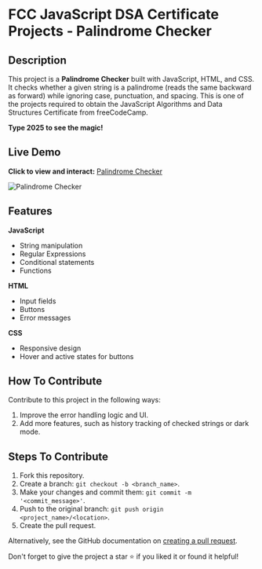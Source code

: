# FCC JavaScript DSA Certificate Projects - Palindrome Checker

## Description

This project is a **Palindrome Checker** built with JavaScript, HTML, and CSS. It checks whether a given string is a palindrome (reads the same backward as forward) while ignoring case, punctuation, and spacing. This is one of the projects required to obtain the JavaScript Algorithms and Data Structures Certificate from freeCodeCamp.

**Type 2025 to see the magic!**

## Live Demo

**Click to view and interact:** [Palindrome Checker](https://quintin-dev.github.io/FCC-Palindrome_Checker/)

![Palindrome Checker](Assets/palindrome.gif)

## Features

**JavaScript**

-   String manipulation
-   Regular Expressions
-   Conditional statements
-   Functions

**HTML**

-   Input fields
-   Buttons
-   Error messages

**CSS**

-   Responsive design
-   Hover and active states for buttons

## How To Contribute

Contribute to this project in the following ways:

1. Improve the error handling logic and UI.
2. Add more features, such as history tracking of checked strings or dark mode.

## Steps To Contribute

1. Fork this repository.
2. Create a branch: `git checkout -b <branch_name>`.
3. Make your changes and commit them: `git commit -m '<commit_message>'`.
4. Push to the original branch: `git push origin <project_name>/<location>`.
5. Create the pull request.

Alternatively, see the GitHub documentation on [creating a pull request](https://help.github.com/en/github/collaborating-with-issues-and-pull-requests/creating-a-pull-request).

Don't forget to give the project a star ⭐ if you liked it or found it helpful!
